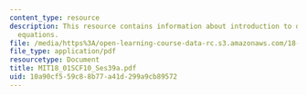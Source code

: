 ```yaml
---
content_type: resource
description: This resource contains information about introduction to differential
  equations.
file: /media/https%3A/open-learning-course-data-rc.s3.amazonaws.com/18-01sc-single-variable-calculus-fall-2010/10a90cf559c88b77a41d299a9cb89572_MIT18_01SCF10_Ses39a.pdf
file_type: application/pdf
resourcetype: Document
title: MIT18_01SCF10_Ses39a.pdf
uid: 10a90cf5-59c8-8b77-a41d-299a9cb89572
---
```

